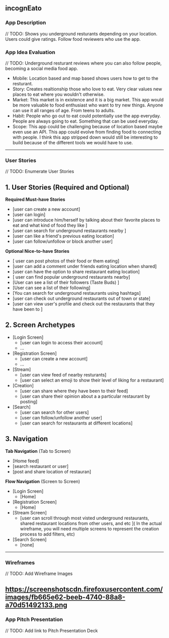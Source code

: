 ## incognEato

### App Description
// TODO: Shows you underground resturants depending on your location. Users could give ratings. Follow food reviewers who use the app. 

### App Idea Evaluation
// TODO: Underground resturant reviews where you can also follow people, becoming a social media food app. 

- Mobile: Location based and map based shows users how to get to the resturant. 
- Story: Creates realtionship those who love to eat. Very clear values new places to eat where you wouldn't otherwise.
- Market: This market is in existence and it is a big market. This app would be more valuable to food enthusiast who want to try new things. Anyone can use it all ranges of age. From teens to adults. 
- Habit: People who go out to eat could potentially use the app everyday. People are always going to eat. Something that can be used everyday. 
- Scope: This app could be challenging because of location based maybe even use an API. This app could evolve from finding food to connecting with people. I think this app stripped down would still be interesting to build because of the different tools we would have to use. 

---

### User Stories
// TODO: Enumerate User Stories
## 1. User Stories (Required and Optional)

**Required Must-have Stories**

 * [user can create a new account]
 * [user can login]
 * [user can introduce him/herself by talking about their favorite places to eat and what kind of food they like ]
 * [user can search for underground restaurants nearby ]
 * [user can like a friend's previous eating location]
 * [user can follow/unfollow or block another user]

**Optional Nice-to-have Stories**

 * [ user can post photos of their food or them eating]
 * [user can add a comment under friends eating location when shared]
 * [user can have the option to share restaurant eating location]
 * [ user can find popular underground restaurants nearby]
 * [User can see a list of their followers (Taste Buds) ]
 * [User can see a list of their following]
 * [You can search for underground restaurants using hashtags]
 * [user can check out underground restaurants out of town or state]
 * [user can view user's profile and check out the restaurants that they have been to ]

## 2. Screen Archetypes

 * [Login Screen]
   * [user can login to access their account]
   * ...
 * [Registration Screen]
   * [user can create a new account]
   * ...
* [Stream]
    * [user can view feed of nearby resturants]
    * [user can select an emoji to show their level of liking for a restaurant]
* [Creation]
    * [user can share  where they have been to their feed]
    * [user can share their opinion about a a particular restaurant by posting]
* [Search]
    * [user can search for other users]
    * [user can follow/unfollow another user]
    * [user can search for restaurants at different locations]

## 3. Navigation

**Tab Navigation** (Tab to Screen)

 * [Home feed]
 * [search restaurant or user]
 * [post and share location of restauran]

**Flow Navigation** (Screen to Screen)

 * [Login Screen]
   * [Home]
* [Registration Screen]
    * [Home]
 * [Stream Screen]
   * [user can scroll through most visted underground restaurants, shared restaurant locations from other users, and etc ]( In the actual wireframe, you will need multiple screens to represent the creation process to add filters, etc)
* [Search Screen]
    * [none]


---

### Wireframes
// TODO: Add Wireframe Images


https://screenshotscdn.firefoxusercontent.com/images/fb665e62-beeb-4740-88a8-a70d51492133.png
---

### App Pitch Presentation
// TODO: Add link to Pitch Presentation Deck
